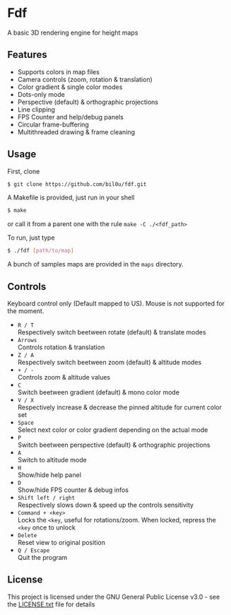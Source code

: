 # Fdf

A basic 3D rendering engine for height maps

## Features

* Supports colors in map files
* Camera controls (zoom, rotation & translation)
* Color gradient & single color modes
* Dots-only mode
* Perspective (default) & orthographic projections
* Line clipping
* FPS Counter and help/debug panels
* Circular frame-buffering
* Multithreaded drawing & frame cleaning

## Usage

First, clone
```sh
$ git clone https://github.com/bil0u/fdf.git
```

A Makefile is provided, just run in your shell
```sh
$ make
```
or call it from a parent one with the rule `make -C ./<fdf_path>`

To run, just type
```sh
$ ./fdf [path/to/map]
```
A bunch of samples maps are provided in the `maps` directory.

## Controls

Keyboard control only (Default mapped to US). Mouse is not supported for the moment.  

* `R / T`  
   Respectively switch beetween rotate (default) & translate modes  
* `Arrows`  
   Controls rotation & translation  
* `Z / A`  
   Respectively switch beetween zoom (default) & altitude modes  
* `+ / -`  
   Controls zoom & altitude values  
* `C`  
   Switch beetween gradient (default) & mono color mode
* `V / X`  
   Respectively increase & decrease the pinned altitude for current color set
* `Space`  
   Select next color or color gradient depending on the actual mode  
* `P`  
   Switch beetween perspective (default) & orthographic projections  
* `A`  
   Switch to altitude mode  
* `H`  
   Show/hide help panel  
* `D`  
   Show/hide FPS counter & debug infos  
* `Shift left / right`  
   Respectively slows down & speed up the controls sensitivity  
* `Command + <key>`  
   Locks the `<key`, useful for rotations/zoom. When locked, repress the `<key` once to unlock  
* `Delete`  
   Reset view to original position  
* `Q / Escape`  
   Quit the program  

## License

This project is licensed under the GNU General Public License v3.0 - see the [LICENSE.txt](LICENSE.txt) file for details
